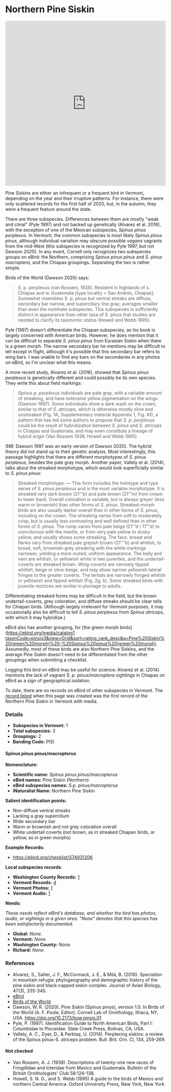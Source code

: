 # Northern Pine Siskin

<iframe width="640" height="518" src="https://macaulaylibrary.org/asset/271711911/embed/640" frameborder="0" allowfullscreen style="width:6040px;max-width:100%;"></iframe>

Pine Siskins are either an infrequent or a frequent bird in Vermont, depending on the year and their irruptive patterns. For instance, there were only scattered records for the first half of 2020, but, in the autumn, they were a frequent feature around the state.

There are three subspecies. Differences between them are mostly "weak and clinal" (Pyle 1997) and not backed up genetically (Alvarez et  al. 2016), with the exception of one of the Mexican subspecies, _Spinus pinus perplexus_. In Vermont, the common subspecies is most likely _Spinus pinus pinus_, although individual variation may obscure possible _vagans_ vagrants from the mid-West (this subspecies is recognized by Pyle 1997, but not Dawson 2020). In any event, Cornell only recognizes two subspecies groups on eBird: the Northern, comprising _Spinus pinus pinus_ and _S. pinus macroptera_, and the Chiapas groupings. Separating the two is rather simple.

Birds of the World (Dawson 2020) says:

> S. p. perplexus (van Rossem, 1938). Resident in highlands of s. Chiapas and w. Guatemala [type locality = San Andrés, Chiapas]. Somewhat resembles S. p. pinus but ventral streaks are diffuse, secondary bar narrow, and superciliary line gray; averages smaller than even the nominate subspecies. This subspecies is sufficiently distinct in appearance from other taxa of S. pinus that studies are needed to clarify its taxonomic status (Howell and Webb 1995).

Pyle (1997) doesn't differentiate the Chiapan subspecies, as his book is largely concerned with American birds. However, he does mention that it can be difficult to separate _S. pinus pinus_ from Eurasian Siskin when there is a green morph. The narrow secondary bar he mentions may be difficult to tell except in flight, although it's possible that this secondary bar refers to wing bars. I was unable to find any bars on the secondaries in any photos on eBird, so I'm unclear what this means.

A more recent study, Alvarez et al. (2016), showed that _Spinus pinus perplexus_ is genetically different and could possibly be its own species. They write this about field markings:

> _Spinus p. perplexus_ individuals are pale gray, with a variable amount of streaking, and have extensive yellow pigmentation on the wings (Dawson 1997). Some individuals show a dark wash on the crown, similar to that of _S. atriceps_, which is otherwise mostly olive and unstreaked (Fig. 1A, Supplementary material Appendix 1, Fig. A1), a pattern that has led some authors to propose that _S. p. perplexus_ could be the result of hybridization between _S. pinus_ and _S. atriceps_ in Chiapas and Guatemala, and may even constitute a lineage of hybrid origin (Van Rossem 1938, Howell and Webb 1995).

(NB: Dawson 1997 was an early version of Dawson 2020). The hybrid theory did not stand up to their genetic analysis. Most interestingly, this passage highlights that there are different morphotypes of _S. pinus perplexus_, besides the pale gray morph. Another paper, Vallely et al. (2014), talks about the streaked morphotype, which would look superficially similar to _S. pinus pinus_:

> Streaked morphotype. — This form includes the holotype and type series of _S. pinus perplexus_ and is the most variable morphotype. It is streaked very dark brown (21’’’b) and pale brown (21’’’m) from crown to lower back. Overall coloration is variable, but is always greyer (less warm or brownish) than other forms of _S. pinus_. Streaked-morph birds are also usually darker overall than in other forms of _S. pinus_, including on the crown. The streaking varies from soft to moderately crisp, but is usually less contrasting and well defined than in other forms of _S. pinus_. The rump varies from pale beige (21’’’d / 17’’’d) to concolorous with the mantle, or from very pale yellow to dusky yellow, and usually shows some streaking. The face, breast and flanks vary from streaked pale greyish brown (21’’’’b) and whitish, to broad, soft, brownish-grey streaking with the white markings narrower, yielding a more muted, uniform appearance. The belly and vent are whitish, or yellowish white in two juveniles, and the undertail-coverts are streaked brown. Wing-coverts are narrowly tipped whitish, beige or olive-beige, and may show narrow yellowish lateral fringes to the greater coverts. The tertials are narrowly fringed whitish or yellowish and tipped whitish (Fig. 2g, h). Some streaked birds with juvenile rectrices are similar in plumage to adults.

Differentiating streaked forms may be difficult in the field, but the brown undertail-coverts, grey coloration, and diffuse streaks should be clear tells for Chiapan birds. (Although largely irrelevant for Vermont purposes, it may occasionally also be difficult to tell _S. pinus perplexus_ from _Spinus atriceps_, with which it may hybridize.)

eBird also has another grouping, for [the green morph birds](https://ebird.org/media/catalog?taxonCode=pinsis3&view=Grid&sort=rating_rank_desc&q=Pine%20Siskin%20(green%20morph)%20-%20Spinus%20pinus%20(green%20morph). Assumedly, most of these birds are also Northern Pine Siskins, and the average Pine Siskin doesn't need to be differentiated from the other groupings when submitting a checklist.

Logging this bird on eBird may be useful for science: Alvarez et al. (2014) mentions the lack of vagrant _S. p. pinus/macroptera_ sightings in Chiapas on eBird as a sign of geographical isolation.

To date, there are no records on eBird of other subspecies in Vermont. The [record listed](https://ebird.org/checklist/S74931206) when this page was created was the first record of the Northern Pine Siskin in Vermont with media.

### Details

- **Subspecies in Vermont:** 1
- **Total subspecies:** 3
- **Groupings:** 2
- **Banding Code:** PISI

#### Spinus pinus pinus/macropterus

**Nomenclature:**
- **Scientific name:** _Spinus pinus pinus/macropterus_
- **eBird names:** Pine Siskin (Northern)
- **eBird subspecies names:** _S.p. pinus/macropterus_
- **iNaturalist Name:** Northern Pine Siskin

**Salient identification points:**
- Non-diffuse ventral streaks
- Lacking a gray supercilium
- Wide secondary bar
- Warm or brownish and not grey coloration overall
- White undertail coverts (not brown, as in streaked Chiapan birds, or yellow, as in green morphs)

**Example Records:**
- https://ebird.org/checklist/S74931206

**Local subspecies records**:
- **Washington County Records:** [1](https://ebird.org/map/pinsis1?neg=true&env.minX=&env.minY=&env.maxX=&env.maxY=&zh=false&gp=false&ev=Z&mr=1-12&bmo=1&emo=12&yr=all&byr=1900&eyr=2020)
- **Vermont Records:** [4](https://ebird.org/map/pinsis1?neg=true&env.minX=&env.minY=&env.maxX=&env.maxY=&zh=false&gp=false&ev=Z&mr=1-12&bmo=1&emo=12&yr=all&byr=1900&eyr=2020)
- **Vermont Photos:** [1](https://ebird.org/media/catalog?taxonCode=pinsis1&region=Vermont,%20United%20States%20(US)&regionCode=US-VT&q=Pine%20Siskin%20(Northern)%20-%20Spinus%20pinus%20pinus/macropterus)
- **Vermont Audio:** [1](https://ebird.org/media/catalog?taxonCode=pinsis1&mediaType=a&region=Vermont,%20United%20States%20(US)&regionCode=US-VT&q=Pine%20Siskin%20(Northern)%20-%20Spinus%20pinus%20pinus/macropterus)

**Needs:**

_These needs reflect eBird's database, and whether the bird has photos, audio, or sightings in a given area. "None" denotes that this species has been satisfactorily documented._

- **Global:** _None._
- **Vermont:** _None._
- **Washington County:** _None._
- **Richard:** _None._

### References

- Alvarez, S., Salter, J. F., McCormack, J. E., & Milá, B. (2016). Speciation in mountain refugia: phylogeography and demographic history of the pine siskin and black‐capped siskin complex. Journal of Avian Biology, 47(3), 335-345.
- [eBird](https://ebird.org/species/amerob)
- [Birds of the World](https://birdsoftheworld.org/bow/species/amerob/cur/systematics)
- Dawson, W. R. (2020). Pine Siskin (Spinus pinus), version 1.0. In Birds of the World (A. F. Poole, Editor). Cornell Lab of Ornithology, Ithaca, NY, USA. https://doi.org/10.2173/bow.pinsis.01
- Pyle, P. (1997). Identification Guide to North American Birds, Part I: Columbidae to Ploceidae. Slate Creek Press, Bolinas, CA, USA.
- Vallely, A. C., Dyer, D., & Perktaş, U. (2014). Perplexing siskins: a review of the Spinus pinus–S. atriceps problem. Bull. Brit. Orn. Cl, 134, 259-269.

#### Not checked

-  Van Rossem, A. J. (1938). Descriptions of twenty-one new races of Fringillidae and Icteridae from Mexico and Guatemala. Bulletin of the British Ornithologists' Club 58:124-138.
-  Howell, S. N. G., and S. Webb (1995) A guide to the birds of Mexico and northern Central America. Oxford University Press, New York, New York.